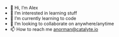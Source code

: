 - 👋 Hi, I’m Alex
- 👀 I’m interested in learning stuff
- 🌱 I’m currently learning to code
- 💞️ I’m looking to collaborate on anywhere/anytime
- 📫 How to reach me anorman@catalyte.io

<!---
mormidon/mormidon is a ✨ special ✨ repository because its `README.md` (this file) appears on your GitHub profile.
You can click the Preview link to take a look at your changes.
--->
